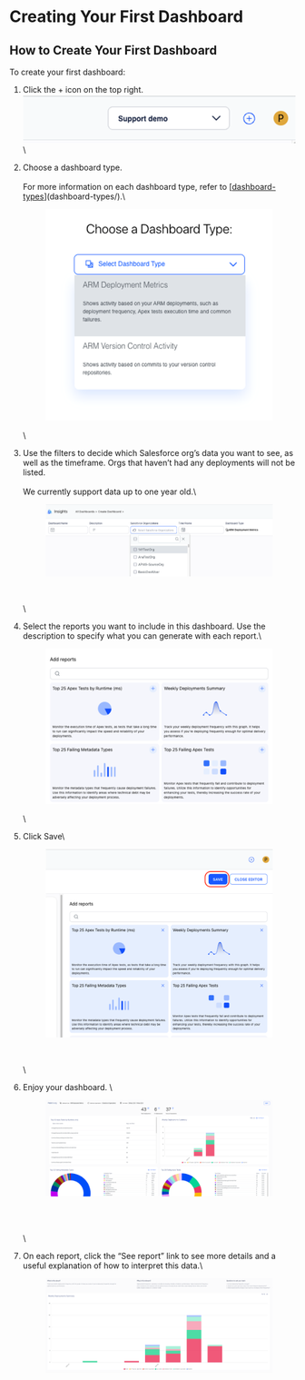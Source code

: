 # Creating Your First Dashboard

## How to Create Your First Dashboard

To create your first dashboard:

1. Click the + icon on the top right.\
   <img src="../../../.gitbook/assets/image (8).png" alt="" data-size="original">\
   \

2.  Choose a dashboard type.\
    \
    For more information on each dashboard type, refer to [[dashboard-types](dashboard-types/ "mention")](dashboard-types/).\


    <div align="left">

    <figure><img src="../../../.gitbook/assets/image (380).png" alt=""><figcaption></figcaption></figure>

    </div>

    \

3.  Use the filters to decide which Salesforce org’s data you want to see, as well as the timeframe. Orgs that haven’t had any deployments will not be listed.\
    \
    We currently support data up to one year old.\


    <figure><img src="../../../.gitbook/assets/image (6).png" alt=""><figcaption><p><br></p></figcaption></figure>

    \

4.  Select the reports you want to include in this dashboard. Use the description to specify what you can generate with each report.\


    <figure><img src="../../../.gitbook/assets/image (4) (1).png" alt=""><figcaption></figcaption></figure>

    \

5.  Click Save\


    <figure><img src="../../../.gitbook/assets/image (9).png" alt=""><figcaption><p><br></p></figcaption></figure>

    \

6.  Enjoy your dashboard. \


    <figure><img src="../../../.gitbook/assets/image (10).png" alt=""><figcaption><p><br></p></figcaption></figure>

    \
    \

7.  On each report, click the “See report” link to see more details and a useful explanation of how to interpret this data.\


    <figure><img src="../../../.gitbook/assets/image (11).png" alt=""><figcaption></figcaption></figure>

&#x20;

&#x20;
